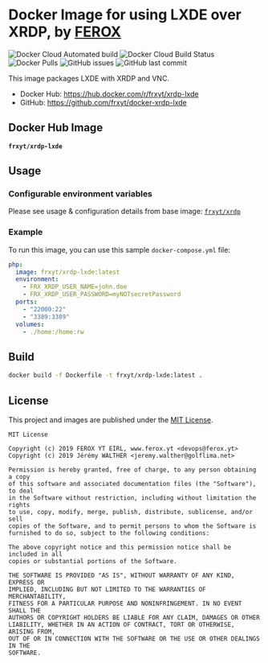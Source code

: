 # Docker Image for using LXDE over XRDP, by [FEROX](https://ferox.yt)

![Docker Cloud Automated build](https://img.shields.io/docker/cloud/automated/frxyt/xrdp-lxde.svg)
![Docker Cloud Build Status](https://img.shields.io/docker/cloud/build/frxyt/xrdp-lxde.svg)
![Docker Pulls](https://img.shields.io/docker/pulls/frxyt/xrdp-lxde.svg)
![GitHub issues](https://img.shields.io/github/issues/frxyt/docker-xrdp-lxde.svg)
![GitHub last commit](https://img.shields.io/github/last-commit/frxyt/docker-xrdp-lxde.svg)

This image packages LXDE with XRDP and VNC.

* Docker Hub: https://hub.docker.com/r/frxyt/xrdp-lxde
* GitHub: https://github.com/frxyt/docker-xrdp-lxde

## Docker Hub Image

**`frxyt/xrdp-lxde`**

## Usage

### Configurable environment variables

Please see usage & configuration details from base image: [`frxyt/xrdp`](https://github.com/frxyt/docker-xrdp)

### Example

To run this image, you can use this sample `docker-compose.yml` file:

```yaml
php:
  image: frxyt/xrdp-lxde:latest
  environment:
    - FRX_XRDP_USER_NAME=john.doe
    - FRX_XRDP_USER_PASSWORD=myNOTsecretPassword
  ports:
    - "22000:22"
    - "3389:3389"
  volumes:
    - ./home:/home:rw
```

## Build

```sh
docker build -f Dockerfile -t frxyt/xrdp-lxde:latest .
```

## License

This project and images are published under the [MIT License](LICENSE).

```
MIT License

Copyright (c) 2019 FEROX YT EIRL, www.ferox.yt <devops@ferox.yt>
Copyright (c) 2019 Jérémy WALTHER <jeremy.walther@golflima.net>

Permission is hereby granted, free of charge, to any person obtaining a copy
of this software and associated documentation files (the "Software"), to deal
in the Software without restriction, including without limitation the rights
to use, copy, modify, merge, publish, distribute, sublicense, and/or sell
copies of the Software, and to permit persons to whom the Software is
furnished to do so, subject to the following conditions:

The above copyright notice and this permission notice shall be included in all
copies or substantial portions of the Software.

THE SOFTWARE IS PROVIDED "AS IS", WITHOUT WARRANTY OF ANY KIND, EXPRESS OR
IMPLIED, INCLUDING BUT NOT LIMITED TO THE WARRANTIES OF MERCHANTABILITY,
FITNESS FOR A PARTICULAR PURPOSE AND NONINFRINGEMENT. IN NO EVENT SHALL THE
AUTHORS OR COPYRIGHT HOLDERS BE LIABLE FOR ANY CLAIM, DAMAGES OR OTHER
LIABILITY, WHETHER IN AN ACTION OF CONTRACT, TORT OR OTHERWISE, ARISING FROM,
OUT OF OR IN CONNECTION WITH THE SOFTWARE OR THE USE OR OTHER DEALINGS IN THE
SOFTWARE.
```